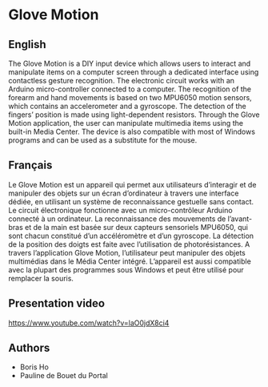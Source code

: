 # Glove Motion

## English

The Glove Motion is a DIY input device which allows users to interact and manipulate items on a computer screen through a dedicated interface using contactless gesture recognition. The electronic circuit works with an Arduino micro-controller connected to a computer. The recognition of the forearm and hand movements is based on two MPU6050 motion sensors, which contains an accelerometer and a gyroscope. The detection of the fingers’ position is made using light-dependent resistors. Through the Glove Motion application, the user can manipulate multimedia items using the built-in Media Center. The device is also compatible with most of Windows programs and can be used as a substitute for the mouse.

## Français

Le Glove Motion est un appareil qui permet aux utilisateurs d’interagir et de manipuler des objets sur un écran d’ordinateur à travers une interface dédiée, en utilisant un système de reconnaissance gestuelle sans contact. Le circuit électronique fonctionne avec un micro-contrôleur Arduino connecté à un ordinateur. La reconnaissance des mouvements de l’avant-bras et de la main est basée sur deux capteurs sensoriels MPU6050, qui sont chacun constitué d’un accéléromètre et d’un gyroscope. La détection de la position des doigts est faite avec l’utilisation de photorésistances. A travers l’application Glove Motion, l’utilisateur peut manipuler des objets multimédias dans le Média Center intégré. L’appareil est aussi compatible avec la plupart des programmes sous Windows et peut être utilisé pour remplacer la souris.

## Presentation video

https://www.youtube.com/watch?v=laO0jdX8ci4

## Authors

- Boris Ho
- Pauline de Bouet du Portal